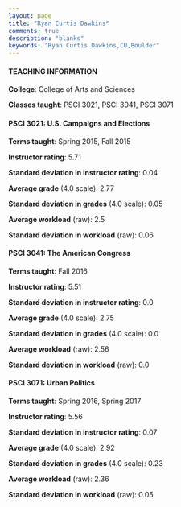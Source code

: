 ```yaml
---
layout: page
title: "Ryan Curtis Dawkins" 
comments: true
description: "blanks"
keywords: "Ryan Curtis Dawkins,CU,Boulder"
---
```

<head>
<script src="https://ajax.googleapis.com/ajax/libs/jquery/2.1.3/jquery.min.js"></script>
<script src="https://dl.dropboxusercontent.com/s/pc42nxpaw1ea4o9/highcharts.js?dl=0"></script>
<!-- <script src="../assets/js/highcharts.js"></script> -->
<style type="text/css">@font-face {
	font-family: "Bebas Neue";
	src: url(https://www.filehosting.org/file/details/544349/BebasNeue Regular.otf) format("opentype");
	}
	h1.Bebas { 
		font-family: "Bebas Neue", Verdana, Tahoma;
	}
</style>
</head>
	   
#### TEACHING INFORMATION

**College**: College of Arts and Sciences

**Classes taught**: PSCI 3021, PSCI 3041, PSCI 3071

#### PSCI 3021: U.S. Campaigns and Elections

**Terms taught**: Spring 2015, Fall 2015

**Instructor rating**: 5.71

**Standard deviation in instructor rating**: 0.04

**Average grade** (4.0 scale): 2.77

**Standard deviation in grades** (4.0 scale): 0.05

**Average workload** (raw): 2.5

**Standard deviation in workload** (raw): 0.06

#### PSCI 3041: The American Congress

**Terms taught**: Fall 2016

**Instructor rating**: 5.51

**Standard deviation in instructor rating**: 0.0

**Average grade** (4.0 scale): 2.75

**Standard deviation in grades** (4.0 scale): 0.0

**Average workload** (raw): 2.56

**Standard deviation in workload** (raw): 0.0

#### PSCI 3071: Urban Politics

**Terms taught**: Spring 2016, Spring 2017

**Instructor rating**: 5.56

**Standard deviation in instructor rating**: 0.07

**Average grade** (4.0 scale): 2.92

**Standard deviation in grades** (4.0 scale): 0.23

**Average workload** (raw): 2.36

**Standard deviation in workload** (raw): 0.05

